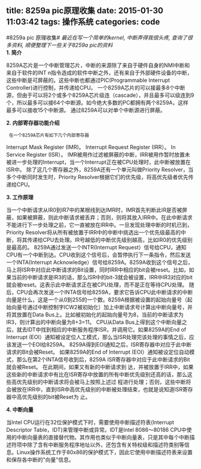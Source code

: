 title: 8259a pic原理收集
date: 2015-01-30 11:03:42
tags: 操作系统
categories: code
---
#8259a pic 原理收集#
*最近在写一个简单的kernel, 中断弄得我很头疼, 查询了很多资料, 顺便整理下一些关于8259a pic的资料*  
**1. 简介**  

8259A芯片是一个中断管理芯片，中断的来源除了来自于硬件自身的NMI中断和来自于软件的INT n指令造成的软件中断之外，还有来自于外部硬件设备的中断，这些中断是可屏蔽的。这些中断也都通过PIC(Programmable Interrupt Controller)进行控制，并传递给CPU。
一个8259A芯片的可以接最多8个中断源，但由于可以将2个或多个8259A芯片级连（cascade），并且最多可以级连到9个，所以最多可以接64个中断源。如今绝大多数的PC都拥有两个8259A，这样 最多可以接收15个中断源。
通过8259A可以对单个中断源进行屏蔽。  

**2. 内部寄存器功能介绍**  

     在一个8259A芯片有如下几个内部寄存器
Interrupt Mask Register (IMR)。
Interrupt Request Register (IRR）。
In Service Register (ISR）。
IMR被用作过滤被屏蔽的中断，IRR被用作暂时放置未被进一步处理的Interrupt，当一个Interrupt正在被CPU处理时，此中断被放置在ISR中。
除了这几个寄存器之外，8259A还有一个单元叫做Priority Resolver，当多个中断同时发生时，Priority Resolver根据它们的优先级，将高优先级者优先传递给CPU。  

**3. 工作原理**  

当一个中断请求从IR0到IR7中的某根线到达IMR时，IMR首先判断此IR是否被屏蔽，如果被屏蔽，则此中断请求被丢弃；否则，则将其放入IRR中。在此中断请求不能进行下一步处理之前，它一直被放在IRR中。一旦发现处理中断的时机已到，Priority Resolver将从所有被放置于IRR中的中断中挑选出一个优先级最高的中断，将其传递给CPU去处理。IR号越低的中断优先级别越高，比如IR0的优先级别是最高的。
8259A通过发送一个INTR(Interrupt Request）信号给CPU，通知CPU有一个中断到达。CPU收到这个信号后，会暂停执行下一条指令，然后发送一个INTA(Interrupt Acknowledge）信号给8259A。8259A收到这个信号之后，马上将ISR中对应此中断请求的Bit设置，同时IRR中相应的bit会被reset。比如，如果当前的中断请求是IR3的话，那么ISR中的bit-3就会被设置，IRR中IR3对应的bit就会被reset。这表示此中断请求正在被CPU处理，而不是正在等待CPU处理。
随后，CPU会再次发送一个INTA信号给8259A，要求它告诉CPU此中断请求的中断向量是什么，这是一个从0到255的一个数。8259A根据被设置的起始向量号（起始向量号通过中断控制字ICW2被初始化）加上中断请求号计算出中断向量号，并将其放置在Data Bus上。比如被初始化的起始向量号为8，当前的中断请求为IR3，则计算出的中断向量为8+3=11。
       CPU从Data Bus上得到这个中断向量之后，就去IDT中找到相应的中断服务程序ISR，并调用它。如果8259A的End of Interrupt (EOI）通知被设定位人工模式，那么当ISR处理完该处理的事情之后，应该发送一个EOI给8259A。
8259A得到EOI通知之后，ISR寄存器中对应于此中断请求的Bit会被Reset。
如果8259A的End of Interrupt (EOI）通知被设定位自动模式，那么在第2个INTA信号收到后，8259A ISR寄存器中对应于此中断请求的Bit就会被Reset。
在此期间，如果又有新的中断请求到 达，并被放置于IRR中，如果这些新的中断请求中有比在ISR寄存中放置的所有中断优先级别还高的话，那么这些高优先级别的中断请求将会被马上按照上述过 程进行处理；否则，这些中断将会被放在IRR中，直到ISR中高优先级别的中断被处理结束，也就是说知道ISR寄存器中高优先级别的bit被Reset为 止。  

**4. 中断向量**  

当Intel CPU运行在32位保护模式下时，需要使用中断描述符表(Interrupt Descriptor Table，IDT)来管理中断或异常。IDT是Intel 8086～80186 CPU中使用的中断向量表的直接替代物。其作用也类似于中断向量表，只是其中每个中断描述符项中除了含有中断服务程序地址以外，还包含有关特权级和描述符类别等信息。Linux操作系统工作于80x86的保护模式下，因此它使用中断描述符表来设置和保存各中断的"向量"信息。
